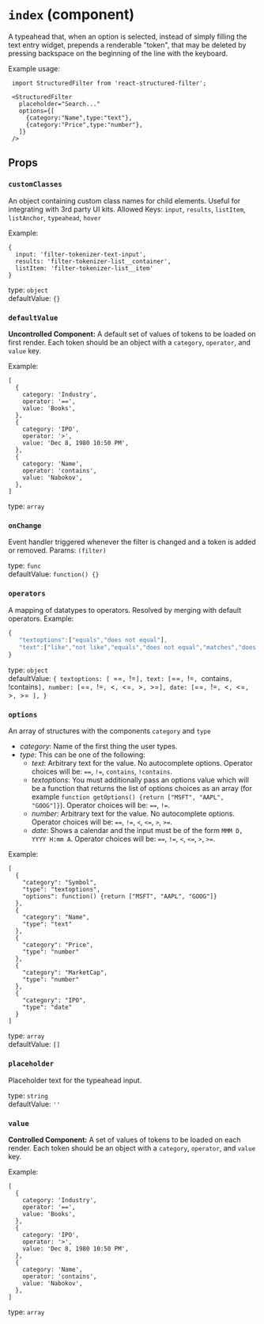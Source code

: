 `index` (component)
===================

A typeahead that, when an option is selected, instead of simply filling
the text entry widget, prepends a renderable "token", that may be deleted
by pressing backspace on the beginning of the line with the keyboard.

Example usage:

     import StructuredFilter from 'react-structured-filter';

     <StructuredFilter
       placeholder="Search..."
       options={[
         {category:"Name",type:"text"},
         {category:"Price",type:"number"},
       ]}
     />

Props
-----

### `customClasses`

An object containing custom class names for child elements. Useful for
integrating with 3rd party UI kits. Allowed Keys: `input`, `results`,
`listItem`, `listAnchor`, `typeahead`, `hover`

Example:

    {
      input: 'filter-tokenizer-text-input',
      results: 'filter-tokenizer-list__container',
      listItem: 'filter-tokenizer-list__item'
    }

type: `object`  
defaultValue: `{}`  


### `defaultValue`

**Uncontrolled Component:** A default set of values of tokens to be
loaded on first render. Each token should be an object with a
`category`, `operator`, and `value` key.

Example:

    [
      {
        category: 'Industry',
        operator: '==',
        value: 'Books',
      },
      {
        category: 'IPO',
        operator: '>',
        value: 'Dec 8, 1980 10:50 PM',
      },
      {
        category: 'Name',
        operator: 'contains',
        value: 'Nabokov',
      },
    ]

type: `array`  


### `onChange`

Event handler triggered whenever the filter is changed and a token
is added or removed. Params: `(filter)`

type: `func`  
defaultValue: `function() {}`  


### `operators`

A mapping of datatypes to operators.
Resolved by merging with default operators.
Example:

```javascript
{
   "textoptions":["equals","does not equal"],
   "text":["like","not like","equals","does not equal","matches","does not match"]
}
```

type: `object`  
defaultValue: `{
  textoptions: [ `==`, `!=` ],
  text: [ `==`, `!=`, `contains`, `!contains` ],
  number: [ `==`, `!=`, `<`, `<=`, `>`, `>=` ],
  date: [ `==`, `!=`, `<`, `<=`, `>`, `>=` ],
}`  


### `options`

An array of structures with the components `category` and `type`

* _category_: Name of the first thing the user types.
* _type_: This can be one of the following:
  * _text_: Arbitrary text for the value. No autocomplete options.
    Operator choices will be: `==`, `!=`, `contains`, `!contains`.
  * _textoptions_: You must additionally pass an options value which
    will be a function that returns the list of options choices as an
    array (for example `function getOptions() {return ["MSFT", "AAPL",
    "GOOG"]}`). Operator choices will be: `==`, `!=`.
  * _number_: Arbitrary text for the value. No autocomplete options.
    Operator choices will be: `==`, `!=`, `<`, `<=`, `>`, `>=`.
  * _date_: Shows a calendar and the input must be of the form
    `MMM D, YYYY H:mm A`. Operator choices will be: `==`, `!=`, `<`, `<=`, `>`,
    `>=`.

Example:

    [
      {
        "category": "Symbol",
        "type": "textoptions",
        "options": function() {return ["MSFT", "AAPL", "GOOG"]}
      },
      {
        "category": "Name",
        "type": "text"
      },
      {
        "category": "Price",
        "type": "number"
      },
      {
        "category": "MarketCap",
        "type": "number"
      },
      {
        "category": "IPO",
        "type": "date"
      }
    ]

type: `array`  
defaultValue: `[]`  


### `placeholder`

Placeholder text for the typeahead input.

type: `string`  
defaultValue: `''`  


### `value`

**Controlled Component:** A set of values of tokens to be loaded on
each render. Each token should be an object with a `category`,
`operator`, and `value` key.

Example:

    [
      {
        category: 'Industry',
        operator: '==',
        value: 'Books',
      },
      {
        category: 'IPO',
        operator: '>',
        value: 'Dec 8, 1980 10:50 PM',
      },
      {
        category: 'Name',
        operator: 'contains',
        value: 'Nabokov',
      },
    ]

type: `array`  

